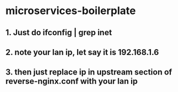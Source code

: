 # microservices-boilerplate

## 1. Just do ifconfig | grep inet

## 2. note your lan ip, let say it is 192.168.1.6

## 3. then just replace ip in upstream section of reverse-nginx.conf with your lan ip
